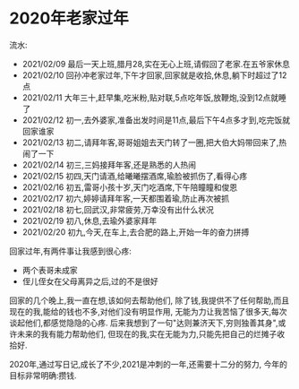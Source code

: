 # 2020年老家过年

流水:

- 2021/02/09 最后一天上班,腊月28,实在无心上班,请假回了老家.在五爷家休息
- 2021/02/10 回孙冲老家过年,下午才回家,回家就是收拾,休息,躺下时超过了12点
- 2021/02/11 大年三十,赶早集,吃米粉,贴对联,5点吃年饭,放鞭炮,没到12点就睡了
- 2021/02/12 初一,去外婆家,准备出发时间是11点,最后下午4点多才到,吃完饭就回家谁家
- 2021/02/13 初二,请拜年客,哥哥姐姐去天门转了一圈,把大伯大妈带回来了,热闹了一下
- 2021/02/14 初三,三妈接拜年客,还是熟悉的人热闹
- 2021/02/15 初四,天门请酒,给曦曦摆酒席,瑜脸被抓伤了,看得心疼
- 2021/02/16 初五,雷哥小孩十岁,天门吃酒席,下午陪瞳瞳和俊恩
- 2021/02/17 初六,婷婷请拜年客,一天都围着瑜,防止再次被抓
- 2021/02/18 初七,回武汉,非常疲劳,万幸没有出什么状况
- 2021/02/19 初八,休息,去瑜外婆家拜年
- 2021/02/20 初九,今天,在车上,去合肥的路上,开始一年的奋力拼搏

回家过年,有两件事让我感到很心疼:

- 两个表哥未成家
- 侄儿侄女在父母离异之后,过的不是很好

回家的几个晚上,我一直在想,该如何去帮助他们,
除了钱,我提供不了任何帮助,而且现在的我,能给的钱也不多,对他们没有明显作用,
无能为力让我苦恼了很多天,每次谈起他们,都感觉隐隐的心疼.
后来我想到了一句"达则兼济天下,穷则独善其身",或许未来的我有能力帮助他们,
但现在的我,实在无能为力,只能先把自己的烂摊子收拾好.

2020年,通过写日记,成长了不少,2021是冲刺的一年,还需要十二分的努力,
今年的目标非常明确:攒钱.
